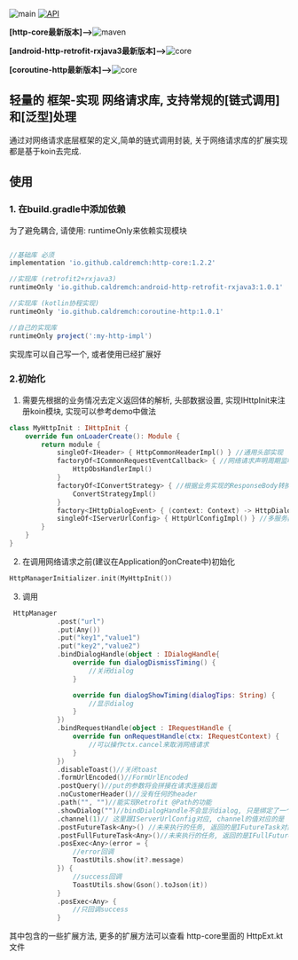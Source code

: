 ![main](https://github.com/android-module/android-http/actions/workflows/android.yml/badge.svg?branch=main)
[![API](https://img.shields.io/badge/API-21%2B-brightgreen.svg?style=flat-square)](https://android-arsenal.com/api?level=21)


**[http-core最新版本]-->**![maven](https://img.shields.io/maven-central/v/io.github.caldremch/http-core?style=flat-square)

**[android-http-retrofit-rxjava3最新版本]-->**![core](https://img.shields.io/maven-central/v/io.github.caldremch/android-http-retrofit-rxjava3?style=flat-square)

**[coroutine-http最新版本]-->**![core](https://img.shields.io/maven-central/v/io.github.caldremch/coroutine-http?style=flat-square)


## 轻量的 框架-实现 网络请求库, 支持常规的[链式调用]和[泛型]处理

通过对网络请求底层框架的定义,简单的链式调用封装, 关于网络请求库的扩展实现都是基于koin去完成.

## 使用

### 1. 在build.gradle中添加依赖

为了避免耦合, 请使用: runtimeOnly来依赖实现模块

```gradle

//基础库 必须
implementation 'io.github.caldremch:http-core:1.2.2'

//实现库 (retrofit2+rxjava3)
runtimeOnly 'io.github.caldremch:android-http-retrofit-rxjava3:1.0.1'

//实现库 (kotlin协程实现)
runtimeOnly 'io.github.caldremch:coroutine-http:1.0.1'

//自己的实现库
runtimeOnly project(':my-http-impl')
```

实现库可以自己写一个, 或者使用已经扩展好

### 2.初始化

1. 需要先根据的业务情况去定义返回体的解析, 头部数据设置, 实现IHttpInit来注册koin模块, 实现可以参考demo中做法

```kotlin
class MyHttpInit : IHttpInit {
    override fun onLoaderCreate(): Module {
        return module {
            singleOf<IHeader> { HttpCommonHeaderImpl() } //通用头部实现
            factoryOf<ICommonRequestEventCallback> { //网络请求声明周期监听
                HttpObsHandlerImpl()
            }
            factoryOf<IConvertStrategy> { //根据业务实现的ResponseBody转换策略
                ConvertStrategyImpl()
            }
            factory<IHttpDialogEvent> { (context: Context) -> HttpDialogEventImpl(context) } //根据业务实现的网络请求弹窗
            singleOf<IServerUrlConfig> { HttpUrlConfigImpl() } //多服务器url配置&切换
        }
    }
}
```

2. 在调用网络请求之前(建议在Application的onCreate中)初始化

```kotlin
HttpManagerInitializer.init(MyHttpInit())
```


3. 调用

```kotlin
 HttpManager
            .post("url")
            .put(Any())
            .put("key1","value1")
            .put("key2","value2")
            .bindDialogHandle(object : IDialogHandle{
                override fun dialogDismissTiming() {
                    //关闭dialog
                }

                override fun dialogShowTiming(dialogTips: String) {
                    //显示dialog
                }
            })
            .bindRequestHandle(object : IRequestHandle {
                override fun onRequestHandle(ctx: IRequestContext) {
                    //可以操作ctx.cancel来取消网络请求
                }
            })
            .disableToast()//关闭toast
            .formUrlEncoded()//FormUrlEncoded
            .postQuery()//put的参数将会拼接在请求连接后面
            .noCustomerHeader()//没有任何的header
            .path("", "")//能实现Retrofit @Path的功能
            .showDialog("")//bindDialogHandle不会显示dialog, 只是绑定了一个操作, showDialog才会真正显示
            .channel(1)// 这里跟IServerUrlConfig对应, channel的值对应的是 不同服务器域名的请求, 默认不调用channel是null为默认服务器
            .postFutureTask<Any>() //未来执行的任务, 返回的是IFutureTask对象, 根据该对象调用执行方法才会执行, 对应的还有getFutureTask
            .postFullFutureTask<Any>()//未来执行的任务, 返回的是IFullFutureTask对象, 根据该对象调用执行方法才会执行, 对应的还有getFullFutureTask
            .posExec<Any>(error = {
                //error回调
                ToastUtils.show(it?.message)
            }) { 
                //success回调
                ToastUtils.show(Gson().toJson(it))
            }
            .posExec<Any> { 
                //只回调success
            }

```

其中包含的一些扩展方法, 更多的扩展方法可以查看 http-core里面的 HttpExt.kt文件








